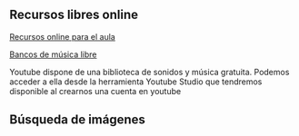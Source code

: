 ## Recursos libres online

[Recursos online para el aula](https://aonialearning.com/herramientas/recursos-digitales-aula-online/)

[Bancos de música libre](https://www.educaciontrespuntocero.com/recursos/bancos-de-musica-libre/)


Youtube dispone de una biblioteca de sonidos y música gratuita. Podemos acceder a ella desde la herramienta Youtube Studio que tendremos disponible al crearnos una cuenta en youtube


## Búsqueda de imágenes
